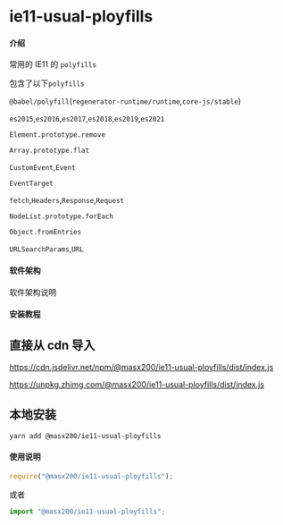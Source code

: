 # ie11-usual-ployfills

#### 介绍

常用的 IE11 的 `polyfills`

包含了以下`polyfills`

`@babel/polyfill`(`regenerator-runtime/runtime`,`core-js/stable`)

`es2015`,`es2016`,`es2017`,`es2018`,`es2019`,`es2021`

`Element.prototype.remove`

`Array.prototype.flat`

`CustomEvent`,`Event`

`EventTarget`

`fetch`,`Headers`,`Response`,`Request`

`NodeList.prototype.forEach`

`Object.fromEntries`

`URLSearchParams`,`URL`

#### 软件架构

软件架构说明

#### 安装教程

## 直接从 cdn 导入

https://cdn.jsdelivr.net/npm/@masx200/ie11-usual-ployfills/dist/index.js

https://unpkg.zhimg.com/@masx200/ie11-usual-ployfills/dist/index.js

## 本地安装

```shell
yarn add @masx200/ie11-usual-ployfills
```

#### 使用说明

```js
require("@masx200/ie11-usual-ployfills");
```

或者

```js
import "@masx200/ie11-usual-ployfills";
```

